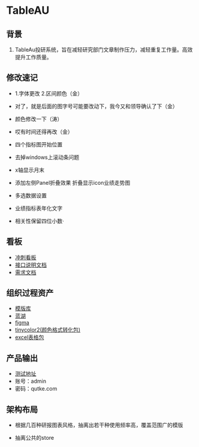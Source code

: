 # TableAU

## 背景

1. TableAu投研系统，旨在减轻研究部门文章制作压力，减轻重复工作量。高效提升工作质量。

## 修改速记

- 1.字体更改  2.区间颜色（金）

- 对了，就是后面的图字号可能要改动下，我今又和领导确认了下（金）

- 颜色修改一下（涛）

- 哎有时间还得再改（金）

- 四个指标图开始位置

- 去掉windows上滚动条问题

- x轴显示月末

- 添加左侧Panel折叠效果 折叠显示icon业绩走势图  

- 多选数据设置

- 业绩指标表年化文字

- 相关性保留四位小数·

  

## 看板

- [冲刺看板](https://table-au.atlassian.net/jira/software/c/projects/TAB/boards/1/backlog?selectedIssue=TAB-1&issueLimit=100&atlOrigin=eyJpIjoiNzg4ZjBjYzRiMTg4NDIzYzllN2YxOTRkOGIwMDk4ZjQiLCJwIjoiaiJ9)
- [接口说明文档](https://docs.qq.com/doc/DQVRPWVpXUk9pREt5)
- [需求文档](https://docs.qq.com/doc/DV1RNVHpJQVZqeUN1)

## 组织过程资产

- [模版库](https://docs.qq.com/doc/DV3pNcW5OSnhjS3h1)
- [蓝湖](https://lanhuapp.com/web/#/item/project/stage?tid=8e328edc-d935-4d57-9cbe-d9b1811457f6&pid=851e8897-2d68-45e1-a2a0-7b648f12c531)
- [figma](https://www.figma.com/file/orVQj1y3YQyWeGDFffDGDt/Untitled?node-id=0%3A1)
- [tinycolor2(颜色格式转化包)](https://www.npmjs.com/package/tinycolor2)
- [excel表格包](https://handsontable.com/)

## 产品输出

- [测试地址](https://test.datumwealth.com/funddatabrowse/tableAubrowse/index)
- 账号：admin
- 密码：qutke.com

## 架构布局

- 根据几百种研报图表风格，抽离出若干种使用频率高，覆盖范围广的模版

- 抽离公共的store

  

